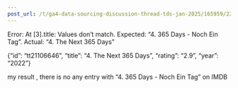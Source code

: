 ```yaml
---
post_url: /t/ga4-data-sourcing-discussion-thread-tds-jan-2025/165959/229
---
```

Error: At [3].title: Values don’t match. Expected: “4. 365 Days - Noch Ein Tag”. Actual: “4. The Next 365 Days”

{“id”: “tt21106646”, “title”: “4. The Next 365 Days”, “rating”: “2.9”, “year”: “2022”}

my result , there is no any entry with “4. 365 Days - Noch Ein Tag” on IMDB